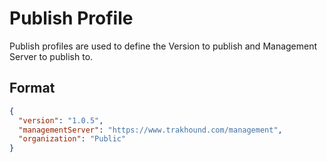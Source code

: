# Publish Profile
Publish profiles are used to define the Version to publish and Management Server to publish to.

## Format
```json
{
  "version": "1.0.5",
  "managementServer": "https://www.trakhound.com/management",
  "organization": "Public"
}
```
